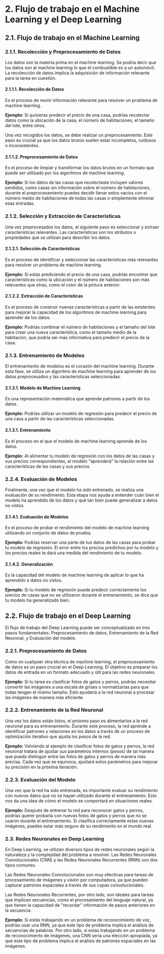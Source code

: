 # 2. Flujo de trabajo en el Machine Learning y el Deep Learning

## 2.1. Flujo de trabajo en el Machine Learning

### 2.1.1. Recolección y Preprocesamiento de Datos

Los datos son la materia prima en el machine learning. Se podría decir que los datos son al machine learning lo que el combustible es a un automóvil. La recolección de datos implica la adquisición de información relevante para la tarea en cuestión.

#### 2.1.1.1. Recolección de Datos
Es el proceso de reunir información relevante para resolver un problema de machine learning.

**Ejemplo:** Si quisieras predecir el precio de una casa, podrías recolectar datos como la ubicación de la casa, el número de habitaciones, el tamaño del lote, entre otros.

Una vez recogidos los datos, se debe realizar un preprocesamiento. Este paso es crucial ya que los datos brutos suelen estar incompletos, ruidosos o inconsistentes.

#### 2.1.1.2. Preprocesamiento de Datos
Es el proceso de limpiar y transformar los datos brutos en un formato que puede ser utilizado por los algoritmos de machine learning.

**Ejemplo:** Si los datos de las casas que recolectaste incluyen valores perdidos, como casas sin información sobre el número de habitaciones, durante el preprocesamiento puedes decidir llenar estos vacíos con el número medio de habitaciones de todas las casas o simplemente eliminar esas entradas.

### 2.1.2. Selección y Extracción de Características

Una vez preprocesados los datos, el siguiente paso es seleccionar y extraer características relevantes. Las características son los atributos o propiedades que se utilizan para describir los datos.

#### 2.1.2.1. Selección de Características
Es el proceso de identificar y seleccionar las características más relevantes para resolver un problema de machine learning.

**Ejemplo:** Si estás prediciendo el precio de una casa, podrías encontrar que características como la ubicación y el número de habitaciones son más relevantes que otras, como el color de la pintura exterior.

#### 2.1.2.2. Extracción de Características
Es el proceso de construir nuevas características a partir de las existentes para mejorar la capacidad de los algoritmos de machine learning para aprender de los datos.

**Ejemplo:** Podrías combinar el número de habitaciones y el tamaño del lote para crear una nueva característica, como el tamaño medio de la habitación, que podría ser más informativa para predecir el precio de la casa.

### 2.1.3. Entrenamiento de Modelos

El entrenamiento de modelos es el corazón del machine learning. Durante esta fase, se utiliza un algoritmo de machine learning para aprender de los datos preprocesados y las características seleccionadas.

#### 2.1.3.1. Modelo de Machine Learning
Es una representación matemática que aprende patrones a partir de los datos.

**Ejemplo:** Podrías utilizar un modelo de regresión para predecir el precio de una casa a partir de las características seleccionadas.

#### 2.1.3.1. Entrenamiento
Es el proceso en el que el modelo de machine learning aprende de los datos.

**Ejemplo:** Al alimentar tu modelo de regresión con los datos de las casas y sus precios correspondientes, el modelo "aprenderá" la relación entre las características de las casas y sus precios.

### 2.2.4. Evaluación de Modelos

Finalmente, una vez que el modelo ha sido entrenado, se realiza una evaluación de su rendimiento. Esta etapa nos ayuda a entender cuán bien el modelo ha aprendido de los datos y qué tan bien puede generalizar a datos no vistos.

#### 2.1.4.1. Evaluación de Modelos
Es el proceso de probar el rendimiento del modelo de machine learning utilizando un conjunto de datos de prueba.

**Ejemplo:** Podrías reservar una parte de tus datos de las casas para probar tu modelo de regresión. El error entre los precios predichos por tu modelo y los precios reales te dará una medida del rendimiento de tu modelo.

#### 2.1.4.2. Generalización
Es la capacidad del modelo de machine learning de aplicar lo que ha aprendido a datos no vistos.

**Ejemplo:** Si tu modelo de regresión puede predecir correctamente los precios de casas que no se utilizaron durante el entrenamiento, se dice que tu modelo ha generalizado bien.

## 2.2. Flujo de trabajo en el Deep Learning

El flujo de trabajo del Deep Learning puede ser conceptualizado en tres pasos fundamentales: Preprocesamiento de datos, Entrenamiento de la Red Neuronal, y Evaluación del modelo.

### 2.2.1. Preprocesamiento de Datos
Como en cualquier otra técnica de machine learning, el preprocesamiento de datos es un paso crucial en el Deep Learning. El objetivo es preparar los datos de entrada en un formato adecuado y útil para las redes neuronales.

**Ejemplo:** Si tu tarea es clasificar fotos de gatos y perros, podrías necesitar convertir las imágenes a una escala de grises o normalizarlas para que todas tengan el mismo tamaño. Esto ayudaría a la red neuronal a procesar las imágenes de manera más eficiente.

### 2.2.2. Entrenamiento de la Red Neuronal
Una vez los datos están listos, el próximo paso es alimentarlos a la red neuronal para su entrenamiento. Durante este proceso, la red aprende a identificar patrones y relaciones en los datos a través de un proceso de optimización iterativo que ajusta los pesos de la red.

**Ejemplo:** Volviendo al ejemplo de clasificar fotos de gatos y perros, la red neuronal tratará de ajustar sus parámetros internos (pesos) de tal manera que pueda distinguir entre las fotos de gatos y perros de manera más precisa. Cada vez que se equivoca, ajustará estos parámetros para mejorar su precisión en la próxima iteración.

### 2.2.3. Evaluación del Modelo
Una vez que la red ha sido entrenada, es importante evaluar su rendimiento con nuevos datos que no se hayan utilizado durante el entrenamiento. Esto nos da una idea de cómo el modelo se comportará en situaciones reales.

**Ejemplo:** Después de entrenar tu red para reconocer gatos y perros, podrías querer probarla con nuevas fotos de gatos y perros que no se usaron durante el entrenamiento. Si clasifica correctamente estas nuevas imágenes, puedes estar más seguro de su rendimiento en el mundo real.

### 2.3. Redes Neuronales en Deep Learning

En Deep Learning, se utilizan diversos tipos de redes neuronales según la naturaleza y la complejidad del problema a resolver. Las Redes Neuronales Convolucionales (CNN) y las Redes Neuronales Recurrentes (RNN) son dos tipos comunes.

Las Redes Neuronales Convolucionales son muy efectivas para tareas de procesamiento de imágenes y visión por computadora, ya que pueden capturar patrones espaciales a través de sus capas convolucionales.

Las Redes Neuronales Recurrentes, por otro lado, son ideales para tareas que implican secuencias, como el procesamiento del lenguaje natural, ya que tienen la capacidad de "recordar" información de pasos anteriores en la secuencia.

**Ejemplo:** Si estás trabajando en un problema de reconocimiento de voz, podrías usar una RNN, ya que este tipo de problema implica el análisis de secuencias de palabras. Por otro lado, si estás trabajando en un problema de reconocimiento de imágenes, una CNN sería una elección apropiada, ya que este tipo de problema implica el análisis de patrones espaciales en las imágenes.